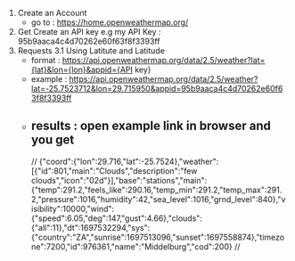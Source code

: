 1. Create an Account
   - go to : https://home.openweathermap.org/
2. Get Create an API key
   e.g my API Key : 95b9aaca4c4d70262e60f63f8f3393ff
3. Requests
3.1 Using Latitute and Latitude
    - format : https://api.openweathermap.org/data/2.5/weather?lat={lat}&lon={lon}&appid={API key}
    - example : https://api.openweathermap.org/data/2.5/weather?lat=-25.7523712&lon=29.715950&appid=95b9aaca4c4d70262e60f63f8f3393ff
    - results : open example link in browser and you get
       - 
      //
         {"coord":{"lon":29.716,"lat":-25.7524},"weather":[{"id":801,"main":"Clouds","description":"few clouds","icon":"02d"}],"base":"stations","main":
         {"temp":291.2,"feels_like":290.16,"temp_min":291.2,"temp_max":291.2,"pressure":1016,"humidity":42,"sea_level":1016,"grnd_level":840},"visibility":10000,"wind":
         {"speed":6.05,"deg":147,"gust":4.66},"clouds":{"all":11},"dt":1697532294,"sys":
         {"country":"ZA","sunrise":1697513096,"sunset":1697558874},"timezone":7200,"id":976361,"name":"Middelburg","cod":200}
      //
   

